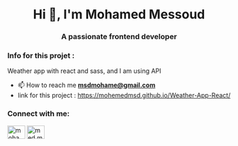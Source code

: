 <h1 align="center">Hi 👋, I'm Mohamed Messoud</h1>
<h3 align="center">A passionate frontend developer</h3>
<h3>Info for this projet : </h3>
 <p>
   Weather app with react and sass, and I am using API
 </p>
 
- 📫 How to reach me **msdmohame@gmail.com**
- link for this project : https://mohemedmsd.github.io/Weather-App-React/
<h3 align="left">Connect with me:</h3>
<p align="left">
<a href="https://www.linkedin.com/in/mohamed-messoud-69762b250/" target="blank"><img align="center" src="https://raw.githubusercontent.com/rahuldkjain/github-profile-readme-generator/master/src/images/icons/Social/linked-in-alt.svg" alt="mohamed messoud" height="30" width="40" /></a>
<a href="https://instagram.com/med.messoud" target="blank"><img align="center" src="https://raw.githubusercontent.com/rahuldkjain/github-profile-readme-generator/master/src/images/icons/Social/instagram.svg" alt="med.messoud" height="30" width="40" /></a>
</p>
